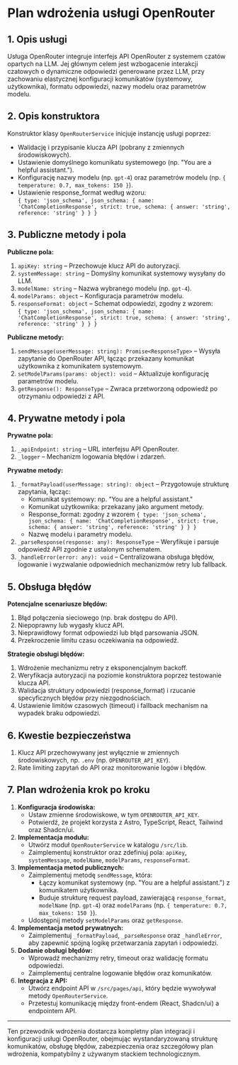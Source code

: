 # Plan wdrożenia usługi OpenRouter

## 1. Opis usługi

Usługa OpenRouter integruje interfejs API OpenRouter z systemem czatów opartych na LLM. Jej głównym celem jest wzbogacenie interakcji czatowych o dynamiczne odpowiedzi generowane przez LLM, przy zachowaniu elastycznej konfiguracji komunikatów (systemowy, użytkownika), formatu odpowiedzi, nazwy modelu oraz parametrów modelu.

## 2. Opis konstruktora

Konstruktor klasy `OpenRouterService` inicjuje instancję usługi poprzez:

- Walidację i przypisanie klucza API (pobrany z zmiennych środowiskowych).
- Ustawienie domyślnego komunikatu systemowego (np. "You are a helpful assistant.").
- Konfigurację nazwy modelu (np. `gpt-4`) oraz parametrów modelu (np. `{ temperature: 0.7, max_tokens: 150 }`).
- Ustawienie response_format według wzoru:  
  `{ type: 'json_schema', json_schema: { name: 'ChatCompletionResponse', strict: true, schema: { answer: 'string', reference: 'string' } } }`

## 3. Publiczne metody i pola

**Publiczne pola:**

1. `apiKey: string` – Przechowuje klucz API do autoryzacji.
2. `systemMessage: string` – Domyślny komunikat systemowy wysyłany do LLM.
3. `modelName: string` – Nazwa wybranego modelu (np. `gpt-4`).
4. `modelParams: object` – Konfiguracja parametrów modelu.
5. `responseFormat: object` – Schemat odpowiedzi, zgodny z wzorem:  
   `{ type: 'json_schema', json_schema: { name: 'ChatCompletionResponse', strict: true, schema: { answer: 'string', reference: 'string' } } }`

**Publiczne metody:**

1. `sendMessage(userMessage: string): Promise<ResponseType>` – Wysyła zapytanie do OpenRouter API, łącząc przekazany komunikat użytkownika z komunikatem systemowym.
2. `setModelParams(params: object): void` – Aktualizuje konfigurację parametrów modelu.
3. `getResponse(): ResponseType` – Zwraca przetworzoną odpowiedź po otrzymaniu odpowiedzi z API.

## 4. Prywatne metody i pola

**Prywatne pola:**

1. `_apiEndpoint: string` – URL interfejsu API OpenRouter.
2. `_logger` – Mechanizm logowania błędów i zdarzeń.

**Prywatne metody:**

1. `_formatPayload(userMessage: string): object` – Przygotowuje strukturę zapytania, łącząc:
   - Komunikat systemowy: np. "You are a helpful assistant."
   - Komunikat użytkownika: przekazany jako argument metody.
   - Response_format: zgodny z wzorem `{ type: 'json_schema', json_schema: { name: 'ChatCompletionResponse', strict: true, schema: { answer: 'string', reference: 'string' } } }`
   - Nazwę modelu i parametry modelu.
2. `_parseResponse(response: any): ResponseType` – Weryfikuje i parsuje odpowiedź API zgodnie z ustalonym schematem.
3. `_handleError(error: any): void` – Centralizowana obsługa błędów, logowanie i wyzwalanie odpowiednich mechanizmów retry lub fallback.

## 5. Obsługa błędów

**Potencjalne scenariusze błędów:**

1. Błąd połączenia sieciowego (np. brak dostępu do API).
2. Niepoprawny lub wygasły klucz API.
3. Nieprawidłowy format odpowiedzi lub błąd parsowania JSON.
4. Przekroczenie limitu czasu oczekiwania na odpowiedź.

**Strategie obsługi błędów:**

1. Wdrożenie mechanizmu retry z eksponencjalnym backoff.
2. Weryfikacja autoryzacji na poziomie konstruktora poprzez testowanie klucza API.
3. Walidacja struktury odpowiedzi (response_format) i rzucanie specyficznych błędów przy niezgodnościach.
4. Ustawienie limitów czasowych (timeout) i fallback mechanism na wypadek braku odpowiedzi.

## 6. Kwestie bezpieczeństwa

1. Klucz API przechowywany jest wyłącznie w zmiennych środowiskowych, np. `.env` (np. `OPENROUTER_API_KEY`).
2. Rate limiting zapytań do API oraz monitorowanie logów i błędów.


## 7. Plan wdrożenia krok po kroku

1. **Konfiguracja środowiska:**
   - Ustaw zmienne środowiskowe, w tym `OPENROUTER_API_KEY`.
   - Potwierdź, że projekt korzysta z Astro, TypeScript, React, Tailwind oraz Shadcn/ui.
2. **Implementacja modułu:**
   - Utwórz moduł `OpenRouterService` w katalogu `/src/lib`.
   - Zaimplementuj konstruktor oraz zdefiniuj pola: `apiKey`, `systemMessage`, `modelName`, `modelParams`, `responseFormat`.
3. **Implementacja metod publicznych:**
   - Zaimplementuj metodę `sendMessage`, która:
     - Łączy komunikat systemowy (np. "You are a helpful assistant.") z komunikatem użytkownika.
     - Buduje strukturę request payload, zawierającą `response_format`, `modelName` (np. `gpt-4`) oraz `modelParams` (np. `{ temperature: 0.7, max_tokens: 150 }`).
   - Udostępnij metody `setModelParams` oraz `getResponse`.
4. **Implementacja metod prywatnych:**
   - Zaimplementuj `_formatPayload`, `_parseResponse` oraz `_handleError`, aby zapewnić spójną logikę przetwarzania zapytań i odpowiedzi.
5. **Dodanie obsługi błędów:**
   - Wprowadź mechanizmy retry, timeout oraz walidację formatu odpowiedzi.
   - Zaimplementuj centralne logowanie błędów oraz komunikatów.
6. **Integracja z API:**
   - Utwórz endpoint API w `/src/pages/api`, który będzie wywoływał metody `OpenRouterService`.
   - Przetestuj komunikację między front-endem (React, Shadcn/ui) a endpointem API.

---

Ten przewodnik wdrożenia dostarcza kompletny plan integracji i konfiguracji usługi OpenRouter, obejmując wystandaryzowaną strukturę komunikatów, obsługę błędów, zabezpieczenia oraz szczegółowy plan wdrożenia, kompatybilny z używanym stackiem technologicznym.
